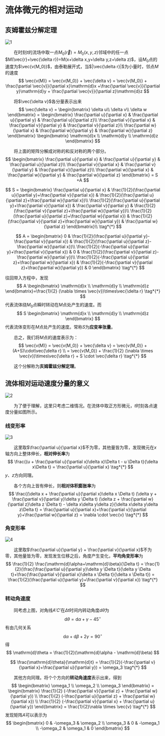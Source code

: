 # 流体微元的相对运动

## 亥姆霍兹分解定理

![1](流体微元的相对运动_1.jpg)



&emsp;&emsp;在时刻$t$的流场中取一点$M_0(\vec{r})= M_0(x,y,z)$邻域中的任一点$M(\vec{r}+\vec{\delta r})=M(x+\delta x,y+\delta y,z+\delta z)$，设$M_0$点的速度为$\vec{v(M_0)}$，由泰勒展开式，当$|\vec{\delta r}|$为小量时，邻点$M$的速度
$$
\vec{v(M)} = \vec{v(M_0)} + \vec{\delta v} = \vec{v(M_0)} + \frac{\partial \vec{v}}{\partial x}\mathrm{d}x +\frac{\partial \vec{v}}{\partial y}\mathrm{d}y + \frac{\partial \vec{v}}{\partial z}\mathrm{d}z
$$


&emsp;&emsp;将$\vec{\delta v}$各分量表示出来
$$
\vec{\delta v} = \begin{bmatrix}
\delta u\\
\delta v\\
\delta w
\end{bmatrix} = \begin{bmatrix}
\frac{\partial u}{\partial x} & \frac{\partial u}{\partial y} & \frac{\partial u}{\partial z}\\
\frac{\partial v}{\partial x} & \frac{\partial v}{\partial y} & \frac{\partial v}{\partial z}\\
\frac{\partial w}{\partial x} & \frac{\partial w}{\partial y} & \frac{\partial w}{\partial z}
\end{bmatrix} \begin{bmatrix}
\mathrm{d}x \\
\mathrm{d}y \\
\mathrm{d}z  
\end{bmatrix}
$$


&emsp;&emsp;将上面的矩阵分解成对称的和反对称的两个部分。
$$
\begin{bmatrix}
\frac{\partial u}{\partial x} & \frac{\partial u}{\partial y} & \frac{\partial u}{\partial z}\\
\frac{\partial v}{\partial x} & \frac{\partial v}{\partial y} & \frac{\partial v}{\partial z}\\
\frac{\partial w}{\partial x} & \frac{\partial w}{\partial y} & \frac{\partial w}{\partial z}
\end{bmatrix} = S +A
$$

$$
S = \begin{bmatrix}
\frac{\partial u}{\partial x} & \frac{1}{2}(\frac{\partial u}{\partial y}+\frac{\partial v}{\partial x}) & \frac{1}{2}(\frac{\partial u}{\partial z}+\frac{\partial w}{\partial x})\\
\frac{1}{2}(\frac{\partial u}{\partial y}+\frac{\partial v}{\partial x}) & \frac{\partial v}{\partial y} & \frac{1}{2}(\frac{\partial v}{\partial z}+\frac{\partial w}{\partial y})\\
\frac{1}{2}(\frac{\partial u}{\partial z}+\frac{\partial w}{\partial x}) & \frac{1}{2}(\frac{\partial v}{\partial z}+\frac{\partial w}{\partial y}) & \frac{\partial w}{\partial z}
\end{bmatrix}\\ \tag*{*}
$$

$$
A = \begin{bmatrix}
0 & \frac{1}{2}(\frac{\partial u}{\partial y}-\frac{\partial v}{\partial x}) & \frac{1}{2}(\frac{\partial u}{\partial z}-\frac{\partial w}{\partial x})\\
\frac{1}{2}(-\frac{\partial u}{\partial y}+\frac{\partial v}{\partial x}) & 0 & \frac{1}{2}(\frac{\partial v}{\partial z}-\frac{\partial w}{\partial y})\\
\frac{1}{2}(-\frac{\partial u}{\partial z}+\frac{\partial w}{\partial x}) & \frac{1}{2}(-\frac{\partial v}{\partial z}+\frac{\partial w}{\partial y}) & 0
\end{bmatrix} \tag*{*}
$$



往回带入方程中，发现
$$
A \begin{bmatrix}
\mathrm{d}x \\
\mathrm{d}y \\
\mathrm{d}z  
\end{bmatrix}=\frac{1}{2} (\nabla \times \vec{v})\times\vec{\delta r} \tag*{*}
$$
代表流体绕$M_0$点瞬时转动在$M$点处产生的速度。而
$$
S \begin{bmatrix}
\mathrm{d}x \\
\mathrm{d}y \\
\mathrm{d}z  
\end{bmatrix}
$$
代表流体变形在$M$点处产生的速度。常称$S$为**应变率张量**。

&emsp;&emsp;总之，我们将$M$点的速度表示为：
$$
\vec{v(M)} = \vec{v(M_0)} + \vec{\delta v} = \vec{v(M_0)} + (A+S)\cdot\vec{\delta r} \\ = \vec{v(M_0)} + \frac{1}{2} (\nabla \times \vec{v})\times\vec{\delta r} + S \cdot \vec{\delta r} \tag*{*}
$$


&emsp;&emsp;这个分解称为**亥姆霍兹分解定理**。

## 流体相对运动速度分量的意义

![2](流体微元的相对运动_2.jpg)

&emsp;&emsp;为了便于理解，这里只考虑二维情况。在流体中取正方形微元，$t$时刻各点速度分量如图所示。

### 线变形率

![3](流体微元的相对运动_3.jpg)

&emsp;&emsp;这里取$\frac{\partial u}{\partial x}$不为零，其他量皆为零，发现微元在$x$轴方向上整体伸长，**相对伸长率**为
$$
\frac{(u + \frac{\partial u}{\partial x}\delta x)\Delta t - u \Delta t}{\delta x\Delta t} = \frac{\partial u}{\partial x} \tag*{*}
$$
$y$、$z$方向同理。

&emsp;&emsp;各个方向上皆有伸长，则**相对体积膨胀率**为
$$
\frac{(\delta x + \frac{\partial u}{\partial x}\delta x \Delta t) (\delta y + \frac{\partial v}{\partial y}\delta y \Delta t) (\delta z + \frac{\partial w}{\partial z}\delta z \Delta t) - \delta x\delta y\delta z}{\delta x\delta y\delta z\Delta t} = \frac{\partial u}{\partial x}+\frac{\partial v}{\partial y}+\frac{\partial w}{\partial z} = \nabla \cdot \vec{v} \tag*{*}
$$


### 角变形率

![4](流体微元的相对运动_4.jpg)

&emsp;&emsp;这里取$\frac{\partial u}{\partial y} + \frac{\partial v}{\partial x}$不为零，其他量皆为零，发现发生位移之后，角度产生变化，**平均角变形率**为
$$
\frac{1}{2} \frac{\mathrm{d}\alpha+\mathrm{d}\beta}{\Delta t} = \frac{1}{2}(\frac{\frac{\partial u}{\partial y}\delta y \Delta t}{\delta y \Delta t}+\frac{\frac{\partial v}{\partial x}\delta x \Delta t}{\delta x \Delta t}) = \frac{1}{2}(\frac{\partial u}{\partial y}+\frac{\partial v}{\partial x}) \tag*{*}
$$


### 转动角速度

&emsp;&emsp;同考虑上图，对角线$A'C'$在$\Delta t$时间内转动角度$d\theta$为
$$
\mathrm{d}\theta = \mathrm{d}\alpha + \gamma - 45^\circ
$$
有由几何关系
$$
\mathrm{d}\alpha + \mathrm{d}\beta + 2\gamma = 90^\circ
$$
得
$$
\mathrm{d}\theta = \frac{1}{2}(\mathrm{d}\alpha - \mathrm{d}\beta)
$$

$$
\frac{\mathrm{d}\theta}{\mathrm{d}t} = \frac{1}{2}(-\frac{\partial v}{\partial x}+\frac{\partial u}{\partial y}) = \omega_3 \tag*{*}
$$



&emsp;&emsp;其他方向同理。将个个方向的**转动角速度**表示出来，得到
$$
\begin{bmatrix}
\omega_1 \\
\omega_2 \\
\omega_3
\end{bmatrix} = \begin{bmatrix}
\frac{1}{2} (-\frac{\partial v}{\partial z} + \frac{\partial w}{\partial y}) \\
\frac{1}{2} (-\frac{\partial u}{\partial z} + \frac{\partial w}{\partial x}) \\
\frac{1}{2} (-\frac{\partial v}{\partial x} + \frac{\partial u}{\partial y}) 
\end{bmatrix} = \frac{1}{2}\nabla \times \vec{v} \tag*{*}
$$
发现矩阵$A$可以表示为
$$
\begin{bmatrix}
0 & -\omega_3 & \omega_2 \\
\omega_3 & 0 & -\omega_1 \\
-\omega_2 & \omega_1 & 0
\end{bmatrix}
$$
